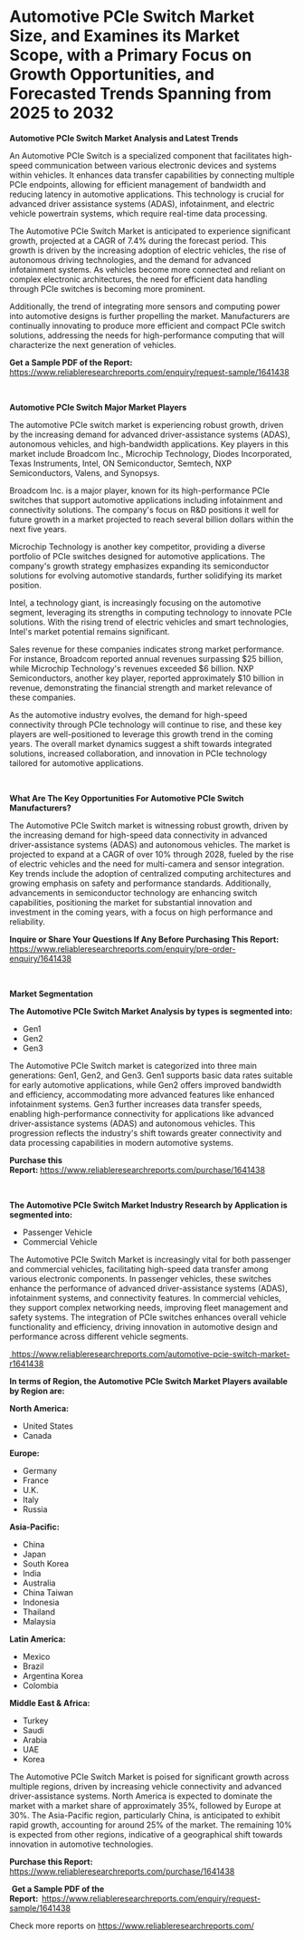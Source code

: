 <p><h1>Automotive PCIe Switch Market Size, and Examines its Market Scope, with a Primary Focus on Growth Opportunities, and Forecasted Trends Spanning from 2025 to 2032</h1></p><p><strong>Automotive PCIe Switch Market Analysis and Latest Trends</strong></p>
<p><p>An Automotive PCIe Switch is a specialized component that facilitates high-speed communication between various electronic devices and systems within vehicles. It enhances data transfer capabilities by connecting multiple PCIe endpoints, allowing for efficient management of bandwidth and reducing latency in automotive applications. This technology is crucial for advanced driver assistance systems (ADAS), infotainment, and electric vehicle powertrain systems, which require real-time data processing.</p><p>The Automotive PCIe Switch Market is anticipated to experience significant growth, projected at a CAGR of 7.4% during the forecast period. This growth is driven by the increasing adoption of electric vehicles, the rise of autonomous driving technologies, and the demand for advanced infotainment systems. As vehicles become more connected and reliant on complex electronic architectures, the need for efficient data handling through PCIe switches is becoming more prominent.</p><p>Additionally, the trend of integrating more sensors and computing power into automotive designs is further propelling the market. Manufacturers are continually innovating to produce more efficient and compact PCIe switch solutions, addressing the needs for high-performance computing that will characterize the next generation of vehicles.</p></p>
<p><strong>Get a Sample PDF of the Report:&nbsp;</strong> <a href="https://www.reliableresearchreports.com/enquiry/request-sample/1641438?utm_campaign=3051&utm_medium=2&utm_source=Github&utm_content=ia&utm_term=06042025&utm_id=automotive-pcie-switch">https://www.reliableresearchreports.com/enquiry/request-sample/1641438</a></p>
<p>&nbsp;</p>
<p><strong>Automotive PCIe Switch Major Market Players</strong></p>
<p><p>The automotive PCIe switch market is experiencing robust growth, driven by the increasing demand for advanced driver-assistance systems (ADAS), autonomous vehicles, and high-bandwidth applications. Key players in this market include Broadcom Inc., Microchip Technology, Diodes Incorporated, Texas Instruments, Intel, ON Semiconductor, Semtech, NXP Semiconductors, Valens, and Synopsys.</p><p>Broadcom Inc. is a major player, known for its high-performance PCIe switches that support automotive applications including infotainment and connectivity solutions. The company's focus on R&D positions it well for future growth in a market projected to reach several billion dollars within the next five years.</p><p>Microchip Technology is another key competitor, providing a diverse portfolio of PCIe switches designed for automotive applications. The company's growth strategy emphasizes expanding its semiconductor solutions for evolving automotive standards, further solidifying its market position.</p><p>Intel, a technology giant, is increasingly focusing on the automotive segment, leveraging its strengths in computing technology to innovate PCIe solutions. With the rising trend of electric vehicles and smart technologies, Intel's market potential remains significant.</p><p>Sales revenue for these companies indicates strong market performance. For instance, Broadcom reported annual revenues surpassing $25 billion, while Microchip Technology's revenues exceeded $6 billion. NXP Semiconductors, another key player, reported approximately $10 billion in revenue, demonstrating the financial strength and market relevance of these companies.</p><p>As the automotive industry evolves, the demand for high-speed connectivity through PCIe technology will continue to rise, and these key players are well-positioned to leverage this growth trend in the coming years. The overall market dynamics suggest a shift towards integrated solutions, increased collaboration, and innovation in PCIe technology tailored for automotive applications.</p></p>
<p>&nbsp;</p>
<p><strong>What Are The Key Opportunities For Automotive PCIe Switch Manufacturers?</strong></p>
<p><p>The Automotive PCIe Switch market is witnessing robust growth, driven by the increasing demand for high-speed data connectivity in advanced driver-assistance systems (ADAS) and autonomous vehicles. The market is projected to expand at a CAGR of over 10% through 2028, fueled by the rise of electric vehicles and the need for multi-camera and sensor integration. Key trends include the adoption of centralized computing architectures and growing emphasis on safety and performance standards. Additionally, advancements in semiconductor technology are enhancing switch capabilities, positioning the market for substantial innovation and investment in the coming years, with a focus on high performance and reliability.</p></p>
<p><strong>Inquire or Share Your Questions If Any Before Purchasing This Report:</strong> <a href="https://www.reliableresearchreports.com/enquiry/pre-order-enquiry/1641438?utm_campaign=3051&utm_medium=2&utm_source=Github&utm_content=ia&utm_term=06042025&utm_id=automotive-pcie-switch">https://www.reliableresearchreports.com/enquiry/pre-order-enquiry/1641438</a></p>
<p>&nbsp;</p>
<p><strong>Market Segmentation</strong></p>
<p><strong>The Automotive PCIe Switch Market Analysis by types is segmented into:</strong></p>
<p><ul><li>Gen1</li><li>Gen2</li><li>Gen3</li></ul></p>
<p><p>The Automotive PCIe Switch market is categorized into three main generations: Gen1, Gen2, and Gen3. Gen1 supports basic data rates suitable for early automotive applications, while Gen2 offers improved bandwidth and efficiency, accommodating more advanced features like enhanced infotainment systems. Gen3 further increases data transfer speeds, enabling high-performance connectivity for applications like advanced driver-assistance systems (ADAS) and autonomous vehicles. This progression reflects the industry's shift towards greater connectivity and data processing capabilities in modern automotive systems.</p></p>
<p><strong>Purchase this Report:&nbsp;</strong><a href="https://www.reliableresearchreports.com/purchase/1641438?utm_campaign=3051&utm_medium=2&utm_source=Github&utm_content=ia&utm_term=06042025&utm_id=automotive-pcie-switch">https://www.reliableresearchreports.com/purchase/1641438</a></p>
<p>&nbsp;</p>
<p><strong>The Automotive PCIe Switch Market Industry Research by Application is segmented into:</strong></p>
<p><ul><li>Passenger Vehicle</li><li>Commercial Vehicle</li></ul></p>
<p><p>The Automotive PCIe Switch Market is increasingly vital for both passenger and commercial vehicles, facilitating high-speed data transfer among various electronic components. In passenger vehicles, these switches enhance the performance of advanced driver-assistance systems (ADAS), infotainment systems, and connectivity features. In commercial vehicles, they support complex networking needs, improving fleet management and safety systems. The integration of PCIe switches enhances overall vehicle functionality and efficiency, driving innovation in automotive design and performance across different vehicle segments.</p></p>
<p><a href="https://www.reliableresearchreports.com/automotive-pcie-switch-market-r1641438?utm_campaign=3051&utm_medium=2&utm_source=Github&utm_content=ia&utm_term=06042025&utm_id=automotive-pcie-switch">&nbsp;https://www.reliableresearchreports.com/automotive-pcie-switch-market-r1641438</a></p>
<p><strong>In terms of Region, the Automotive PCIe Switch Market Players available by Region are:</strong></p>
<p>
    <p> <strong> North America: </strong>
        <ul>
            <li>United States</li>
            <li>Canada</li>
        </ul>
        </p> 
    <p> <strong> Europe: </strong>
        <ul>
            <li>Germany</li>
            <li>France</li>
            <li>U.K.</li>
            <li>Italy</li>
            <li>Russia</li>
        </ul>
        </p> 
    <p> <strong> Asia-Pacific: </strong>
        <ul>
            <li>China</li>
            <li>Japan</li>
            <li>South Korea</li>
            <li>India</li>
            <li>Australia</li>
            <li>China Taiwan</li>
            <li>Indonesia</li>
            <li>Thailand</li>
            <li>Malaysia</li>
        </ul>
        </p> 
    <p> <strong> Latin America: </strong>
        <ul>
            <li>Mexico</li>
            <li>Brazil</li>
            <li>Argentina Korea</li>
            <li>Colombia</li>
        </ul>
        </p> 
    <p> <strong> Middle East & Africa: </strong>
        <ul>
            <li>Turkey</li>
            <li>Saudi</li>
            <li>Arabia</li>
            <li>UAE</li>
            <li>Korea</li>
        </ul>
    </p>
    </p>
<p><p>The Automotive PCIe Switch Market is poised for significant growth across multiple regions, driven by increasing vehicle connectivity and advanced driver-assistance systems. North America is expected to dominate the market with a market share of approximately 35%, followed by Europe at 30%. The Asia-Pacific region, particularly China, is anticipated to exhibit rapid growth, accounting for around 25% of the market. The remaining 10% is expected from other regions, indicative of a geographical shift towards innovation in automotive technologies.</p></p>
<p><strong>Purchase this Report: </strong><a href="https://www.reliableresearchreports.com/purchase/1641438?utm_campaign=3051&utm_medium=2&utm_source=Github&utm_content=ia&utm_term=06042025&utm_id=automotive-pcie-switch">https://www.reliableresearchreports.com/purchase/1641438</a></p>
<p>&nbsp;<strong>Get a Sample PDF of the Report:&nbsp;&nbsp;</strong><a href="https://www.reliableresearchreports.com/enquiry/request-sample/1641438?utm_campaign=3051&utm_medium=2&utm_source=Github&utm_content=ia&utm_term=06042025&utm_id=automotive-pcie-switch">https://www.reliableresearchreports.com/enquiry/request-sample/1641438</a></p>
<p><strong></strong></p>
<p>Check more reports on <a href="https://www.reliableresearchreports.com/?utm_campaign=3051&utm_medium=2&utm_source=Github&utm_content=ia&utm_term=06042025&utm_id=automotive-pcie-switch">https://www.reliableresearchreports.com/</a></p>